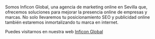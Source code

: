 Somos Inficon Global, una agencia de marketing online en Sevilla que, ofrecemos soluciones para mejorar la presencia online de empresas y marcas. No solo llevaremos tu posicionamiento SEO y publicidad online también estaremos inmortalizando tu marca en internet.

Puedes visitarnos en nuestra web <a href="https://www.inficonglobal.es/">Inficon Global</a>
